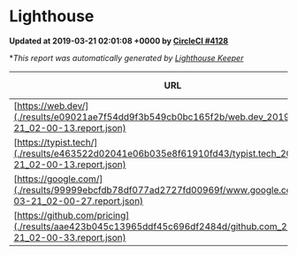 
# Lighthouse

**Updated at 2019-03-21 02:01:08 +0000 by [CircleCI #4128](https://circleci.com/gh/ItinerisLtd/lighthouse-keeper-example/4128)**

**This report was automatically generated by [Lighthouse Keeper](https://github.com/itinerisltd/lighthouse-keeper)*

| URL | Performance | Accessibility | Best Practices | SEO | PWA | Updated At |
| --- | --- | --- | --- | --- | --- | --- |
| [https://web.dev/](./results/e09021ae7f54dd9f3b549cb0bc165f2b/web.dev_2019-03-21_02-00-13.report.json) | 0.94 | 0.93 | 0.93 | 0.96 | 1 | 2019-03-21T02:00:13.691Z |
| [https://typist.tech/](./results/e463522d02041e06b035e8f61910fd43/typist.tech_2019-03-21_02-00-13.report.json) | 1 |  |  |  |  | 2019-03-21T02:00:13.656Z |
| [https://google.com/](./results/99999ebcfdb78df077ad2727fd00969f/www.google.com_2019-03-21_02-00-27.report.json) | 0.94 | 0.71 | 0.93 | 0.8 | 0.58 | 2019-03-21T02:00:27.122Z |
| [https://github.com/pricing](./results/aae423b045c13965ddf45c696df2484d/github.com_2019-03-21_02-00-33.report.json) | 0.86 | 0.89 | 0.93 | 0.9 | 0.58 | 2019-03-21T02:00:33.253Z |
